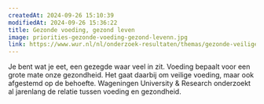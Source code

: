 ```yaml
---
createdAt: 2024-09-26 15:10:39
modifiedAt: 2024-09-26 15:36:22
title: Gezonde voeding, gezond leven
image: priorities-gezonde-voeding-gezond-levenn.jpg
link: https://www.wur.nl/nl/onderzoek-resultaten/themas/gezonde-veilige-voeding.htm
---
```


Je bent wat je eet, een gezegde waar veel in zit. Voeding bepaalt voor een grote mate onze gezondheid. Het gaat daarbij om veilige voeding, maar ook afgestemd op de behoefte. Wageningen University & Research onderzoekt al jarenlang de relatie tussen voeding en gezondheid.

